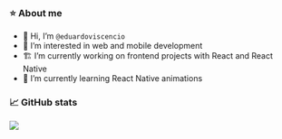 ### ⭐ About me
- 👋 Hi, I’m `@eduardoviscencio`
- 👀 I’m interested in web and mobile development
- 🏗 I’m currently working on frontend projects with React and React Native
- 🌱 I’m currently learning React Native animations

### 📈 GitHub stats
<p align="left">
  <img src ="https://github-readme-stats.vercel.app/api/top-langs/?username=eduardoviscencio&langs_count=8&theme=github_dark&layout=compact&hide_border=true">
</p>

<!---
eduardoviscencio/eduardoviscencio is a ✨ special ✨ repository because its `README.md` (this file) appears on your GitHub profile.
You can click the Preview link to take a look at your changes.
--->
